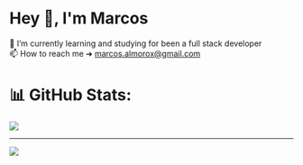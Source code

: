 # Hey 👋, I'm Marcos
🌱 I’m currently learning and studying for been a full stack developer<br>📫 How to reach me ➜ marcos.almorox@gmail.com

# 📊 GitHub Stats:
![](https://github-readme-stats.vercel.app/api?username=malmorox&theme=react&hide_border=false&include_all_commits=true&count_private=false)

---
[![](https://visitcount.itsvg.in/api?id=malmorox&icon=0&color=0)](https://visitcount.itsvg.in)
